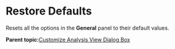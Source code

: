 # Restore Defaults

Resets all the options in the **General** panel to their default values.

**Parent topic:**[Customize Analysis View Dialog Box](GUID-D8221A0E-5959-42AE-B9C8-EDF0D74E2F71.md)

